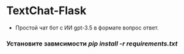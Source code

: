 # TextChat-Flask
- Простой чат бот с ИИ gpt-3.5 в формате вопрос ответ.</br>
### Установите завмсимости *pip install -r requirements.txt*
